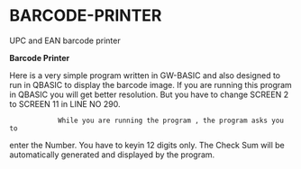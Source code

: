 # BARCODE-PRINTER
UPC and EAN barcode printer

**Barcode Printer**	

Here is a very simple program written in GW-BASIC and also
designed to run in QBASIC to display the barcode image.  If you are running
this program in QBASIC you will get better resolution.  But you have to
change SCREEN 2 to SCREEN 11 in LINE NO 290.


                While you are running the program , the program asks you to
enter the Number.  You have to keyin 12 digits only.  The Check Sum will be
automatically generated and displayed by the program.
